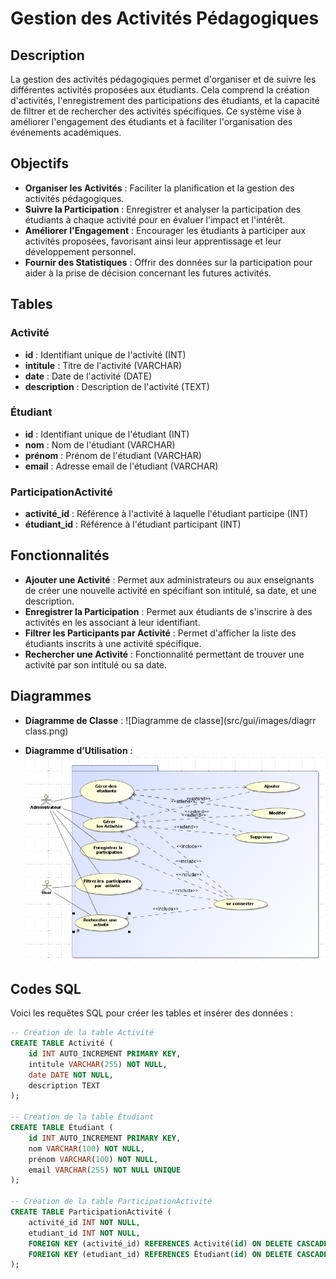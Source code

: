# Gestion des Activités Pédagogiques

## Description
La gestion des activités pédagogiques permet d'organiser et de suivre les différentes activités proposées aux étudiants. Cela comprend la création d'activités, l'enregistrement des participations des étudiants, et la capacité de filtrer et de rechercher des activités spécifiques. Ce système vise à améliorer l'engagement des étudiants et à faciliter l'organisation des événements académiques.

## Objectifs
- **Organiser les Activités** : Faciliter la planification et la gestion des activités pédagogiques.
- **Suivre la Participation** : Enregistrer et analyser la participation des étudiants à chaque activité pour en évaluer l'impact et l'intérêt.
- **Améliorer l'Engagement** : Encourager les étudiants à participer aux activités proposées, favorisant ainsi leur apprentissage et leur développement personnel.
- **Fournir des Statistiques** : Offrir des données sur la participation pour aider à la prise de décision concernant les futures activités.

## Tables
### Activité
- **id** : Identifiant unique de l'activité (INT)
- **intitule** : Titre de l'activité (VARCHAR)
- **date** : Date de l'activité (DATE)
- **description** : Description de l'activité (TEXT)

### Étudiant
- **id** : Identifiant unique de l'étudiant (INT)
- **nom** : Nom de l'étudiant (VARCHAR)
- **prénom** : Prénom de l'étudiant (VARCHAR)
- **email** : Adresse email de l'étudiant (VARCHAR)

### ParticipationActivité
- **activité_id** : Référence à l'activité à laquelle l'étudiant participe (INT)
- **étudiant_id** : Référence à l'étudiant participant (INT)

## Fonctionnalités
- **Ajouter une Activité** : Permet aux administrateurs ou aux enseignants de créer une nouvelle activité en spécifiant son intitulé, sa date, et une description.
- **Enregistrer la Participation** : Permet aux étudiants de s'inscrire à des activités en les associant à leur identifiant.
- **Filtrer les Participants par Activité** : Permet d'afficher la liste des étudiants inscrits à une activité spécifique.
- **Rechercher une Activité** : Fonctionnalité permettant de trouver une activité par son intitulé ou sa date.

## Diagrammes
- **Diagramme de Classe** : ![Diagramme de classe](src/gui/images/diagrr class.png)

- **Diagramme d’Utilisation** : ![Diagramme de classe](src/gui/images/utilisation.png)

## Codes SQL
Voici les requêtes SQL pour créer les tables et insérer des données :

```sql
-- Création de la table Activité
CREATE TABLE Activité (
    id INT AUTO_INCREMENT PRIMARY KEY,
    intitule VARCHAR(255) NOT NULL,
    date DATE NOT NULL,
    description TEXT
);

-- Création de la table Étudiant
CREATE TABLE Étudiant (
    id INT AUTO_INCREMENT PRIMARY KEY,
    nom VARCHAR(100) NOT NULL,
    prénom VARCHAR(100) NOT NULL,
    email VARCHAR(255) NOT NULL UNIQUE
);

-- Création de la table ParticipationActivité
CREATE TABLE ParticipationActivité (
    activité_id INT NOT NULL,
    etudiant_id INT NOT NULL,
    FOREIGN KEY (activité_id) REFERENCES Activité(id) ON DELETE CASCADE,
    FOREIGN KEY (etudiant_id) REFERENCES Étudiant(id) ON DELETE CASCADE
);